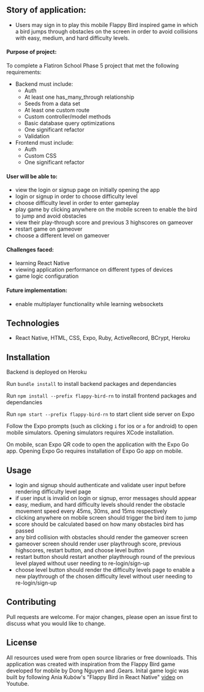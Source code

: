 ## Story of application:
- Users may sign in to play this mobile Flappy Bird inspired game in which a bird jumps through obstacles on the screen in order to avoid collisions with easy, medium, and hard difficulty levels.

#### Purpose of project:
To complete a Flatiron School Phase 5 project that met the following requirements:
- Backend must include:
    - Auth
    - At least one has_many_through relationship
    - Seeds from a data set
    - At least one custom route
    - Custom controller/model methods
    - Basic database query optimizations
    - One significant refactor
    - Validation
- Frontend must include:
    - Auth
    - Custom CSS
    - One significant refactor

#### User will be able to:
- view the login or signup page on initially opening the app
- login or signup in order to choose difficulty level
- choose difficulty level in order to enter gameplay
- play game by clicking anywhere on the mobile screen to enable the bird to jump and avoid obstacles
- view their play-through score and previous 3 highscores on gameover
- restart game on gameover
- choose a different level on gameover

#### Challenges faced:
- learning React Native
- viewing application performance on different types of devices
- game logic configuration

#### Future implementation:
- enable multiplayer functionality while learning websockets

## Technologies
- React Native, HTML, CSS, Expo, Ruby, ActiveRecord, BCrypt, Heroku

## Installation
Backend is deployed on Heroku

Run `bundle install` to install backend packages and dependancies

Run `npm install --prefix flappy-bird-rn` to install frontend packages and dependancies

Run `npm start --prefix flappy-bird-rn` to start client side server on Expo

Follow the Expo prompts (such as clicking `i` for ios or `a` for android) to open mobile simulators. Opening simulators requires XCode installation.

On mobile, scan Expo QR code to open the application with the Expo Go app. Opening Expo Go requires installation of Expo Go app on mobile.

## Usage
- login and signup should authenticate and validate user input before rendering difficulty level page
- if user input is invalid on login or signup, error messages should appear
- easy, medium, and hard difficulty levels should render the obstacle movement speed every 45ms, 30ms, and 15ms respectively
- clicking anywhere on mobile screen should trigger the bird item to jump
- score should be calculated based on how many obstacles bird has passed
- any bird collision with obstacles should render the gameover screen
- gameover screen should render user playthrough score, previous highscores, restart button, and choose level button
- restart button should restart another playthrough round of the previous level played without user needing to re-login/sign-up
- choose level button should render the difficulty levels page to enable a new playthrough of the chosen difficulty level without user needing to re-login/sign-up

## Contributing
Pull requests are welcome. For major changes, please open an issue first to discuss what you would like to change.

## License
All resources used were from open source libraries or free downloads. This application was created with inspiration from the Flappy Bird game developed for mobile by Dong Nguyen and .Gears. Inital game logic was built by following Ania Kubów's "Flappy Bird in React Native" [video](https://www.youtube.com/watch?v=dhpjjAxKbHE&t=343s&ab_channel=CodewithAniaKub%C3%B3w) on Youtube.

